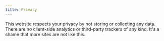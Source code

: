 ```yaml
---
title: Privacy
---
```


This website respects your privacy by not storing or collecting any data. There are no client-side analytics or third-party trackers of any kind. It's a shame that more sites are not like this.
